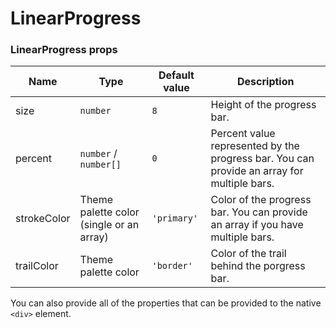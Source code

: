 # LinearProgress



### LinearProgress props

| Name        | Type                                     | Default value | Description                                                                                |
| ----------- | ---------------------------------------- | ------------- | ------------------------------------------------------------------------------------------ |
| size        | `number`                                 | `8`           | Height of the progress bar.                                                                |
| percent     | `number` / `number[]`                    | `0`           | Percent value represented by the progress bar. You can provide an array for multiple bars. |
| strokeColor | Theme palette color (single or an array) | `'primary'`   | Color of the progress bar. You can provide an array if you have multiple bars.             |
| trailColor  | Theme palette color                      | `'border'`    | Color of the trail behind the porgress bar.                                                |

You can also provide all of the properties that can be provided to the native `<div>` element.
